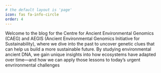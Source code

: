 ```yaml
---
# the default layout is 'page'
icon: fas fa-info-circle
order: 4
---
```


Welcome to the blog for the Centre for Ancient Environmental Genomics (CAEG) and AEGIS (Ancient Environmental Genomics Initiative for Sustainability), where we dive into the past to uncover genetic clues that can help us build a more sustainable future. By studying environmental ancient DNA, we gain unique insights into how ecosystems have adapted over time—and how we can apply those lessons to today’s urgent envrironmental challenges
